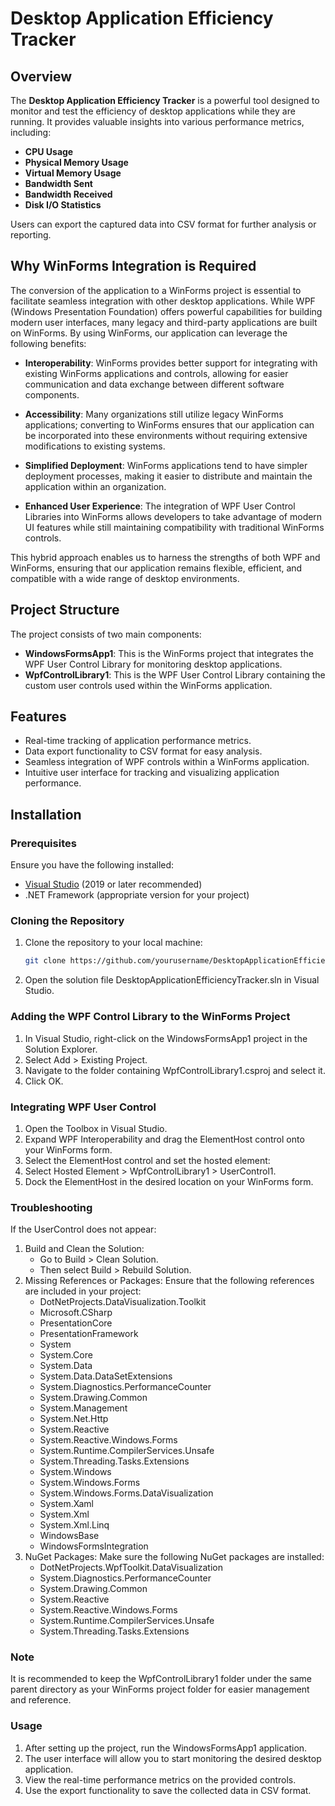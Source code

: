 # Desktop Application Efficiency Tracker

## Overview

The **Desktop Application Efficiency Tracker** is a powerful tool designed to monitor and test the efficiency of desktop applications while they are running. It provides valuable insights into various performance metrics, including:

- **CPU Usage**
- **Physical Memory Usage**
- **Virtual Memory Usage**
- **Bandwidth Sent**
- **Bandwidth Received**
- **Disk I/O Statistics**

Users can export the captured data into CSV format for further analysis or reporting.

## Why WinForms Integration is Required

The conversion of the application to a WinForms project is essential to facilitate seamless integration with other desktop applications. While WPF (Windows Presentation Foundation) offers powerful capabilities for building modern user interfaces, many legacy and third-party applications are built on WinForms. By using WinForms, our application can leverage the following benefits:

- **Interoperability**: WinForms provides better support for integrating with existing WinForms applications and controls, allowing for easier communication and data exchange between different software components.

- **Accessibility**: Many organizations still utilize legacy WinForms applications; converting to WinForms ensures that our application can be incorporated into these environments without requiring extensive modifications to existing systems.

- **Simplified Deployment**: WinForms applications tend to have simpler deployment processes, making it easier to distribute and maintain the application within an organization.

- **Enhanced User Experience**: The integration of WPF User Control Libraries into WinForms allows developers to take advantage of modern UI features while still maintaining compatibility with traditional WinForms controls.

This hybrid approach enables us to harness the strengths of both WPF and WinForms, ensuring that our application remains flexible, efficient, and compatible with a wide range of desktop environments.


## Project Structure

The project consists of two main components:

- **WindowsFormsApp1**: This is the WinForms project that integrates the WPF User Control Library for monitoring desktop applications.
- **WpfControlLibrary1**: This is the WPF User Control Library containing the custom user controls used within the WinForms application.

## Features

- Real-time tracking of application performance metrics.
- Data export functionality to CSV format for easy analysis.
- Seamless integration of WPF controls within a WinForms application.
- Intuitive user interface for tracking and visualizing application performance.

## Installation

### Prerequisites

Ensure you have the following installed:

- [Visual Studio](https://visualstudio.microsoft.com/) (2019 or later recommended)
- .NET Framework (appropriate version for your project)

### Cloning the Repository

1. Clone the repository to your local machine:

   ```bash
   git clone https://github.com/yourusername/DesktopApplicationEfficiencyTracker.git
   ```
2. Open the solution file DesktopApplicationEfficiencyTracker.sln in Visual Studio.

### Adding the WPF Control Library to the WinForms Project
1. In Visual Studio, right-click on the WindowsFormsApp1 project in the Solution Explorer.
2. Select Add > Existing Project.
3. Navigate to the folder containing WpfControlLibrary1.csproj and select it.
4. Click OK.

### Integrating WPF User Control
1. Open the Toolbox in Visual Studio.
2. Expand WPF Interoperability and drag the ElementHost control onto your WinForms form.
3. Select the ElementHost control and set the hosted element:
4. Select Hosted Element > WpfControlLibrary1 > UserControl1.
5. Dock the ElementHost in the desired location on your WinForms form.

### Troubleshooting
If the UserControl does not appear:
1. Build and Clean the Solution:
    - Go to Build > Clean Solution.
    - Then select Build > Rebuild Solution.
2. Missing References or Packages: Ensure that the following references are included in your project:
    - DotNetProjects.DataVisualization.Toolkit
    - Microsoft.CSharp
    - PresentationCore
    - PresentationFramework
    - System
    - System.Core
    - System.Data
    - System.Data.DataSetExtensions
    - System.Diagnostics.PerformanceCounter
    - System.Drawing.Common
    - System.Management
    - System.Net.Http
    - System.Reactive
    - System.Reactive.Windows.Forms
    - System.Runtime.CompilerServices.Unsafe
    - System.Threading.Tasks.Extensions
    - System.Windows
    - System.Windows.Forms
    - System.Windows.Forms.DataVisualization
    - System.Xaml
    - System.Xml
    - System.Xml.Linq
    - WindowsBase
    - WindowsFormsIntegration
3. NuGet Packages: Make sure the following NuGet packages are installed:
    - DotNetProjects.WpfToolkit.DataVisualization
    - System.Diagnostics.PerformanceCounter
    - System.Drawing.Common
    - System.Reactive
    - System.Reactive.Windows.Forms
    - System.Runtime.CompilerServices.Unsafe
    - System.Threading.Tasks.Extensions

### Note
It is recommended to keep the WpfControlLibrary1 folder under the same parent directory as your WinForms project folder for easier management and reference.

### Usage
1. After setting up the project, run the WindowsFormsApp1 application.
2. The user interface will allow you to start monitoring the desired desktop application.
3. View the real-time performance metrics on the provided controls.
4. Use the export functionality to save the collected data in CSV format.
